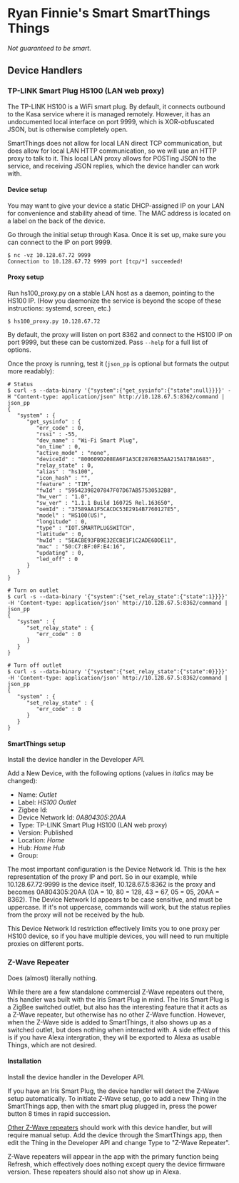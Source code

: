 # Ryan Finnie's Smart SmartThings Things

*Not guaranteed to be smart.*

## Device Handlers

### TP-LINK Smart Plug HS100 (LAN web proxy)

The TP-LINK HS100 is a WiFi smart plug.
By default, it connects outbound to the Kasa service where it is managed remotely.
However, it has an undocumented local interface on port 9999, which is XOR-obfuscated JSON, but is otherwise completely open.

SmartThings does not allow for local LAN direct TCP communication, but does allow for local LAN HTTP communication, so we will use an HTTP proxy to talk to it.
This local LAN proxy allows for POSTing JSON to the service, and receiving JSON replies, which the device handler can work with.

#### Device setup

You may want to give your device a static DHCP-assigned IP on your LAN for convenience and stability ahead of time.
The MAC address is located on a label on the back of the device.

Go through the initial setup through Kasa.
Once it is set up, make sure you can connect to the IP on port 9999.

```
$ nc -vz 10.128.67.72 9999
Connection to 10.128.67.72 9999 port [tcp/*] succeeded!
```

#### Proxy setup

Run hs100_proxy.py on a stable LAN host as a daemon, pointing to the HS100 IP.
(How you daemonize the service is beyond the scope of these instructions: systemd, screen, etc.)

```
$ hs100_proxy.py 10.128.67.72
```

By default, the proxy will listen on port 8362 and connect to the HS100 IP on port 9999, but these can be customized.
Pass `--help` for a full list of options.

Once the proxy is running, test it (`json_pp` is optional but formats the output more readably):

```
# Status
$ curl -s --data-binary '{"system":{"get_sysinfo":{"state":null}}}}' -H "Content-type: application/json" http://10.128.67.5:8362/command | json_pp
{
   "system" : {
      "get_sysinfo" : {
         "err_code" : 0,
         "rssi" : -55,
         "dev_name" : "Wi-Fi Smart Plug",
         "on_time" : 0,
         "active_mode" : "none",
         "deviceId" : "800609D208EA6F1A3CE2876B35AA215A17BA1683",
         "relay_state" : 0,
         "alias" : "hs100",
         "icon_hash" : "",
         "feature" : "TIM",
         "fwId" : "59542398207847F07D67AB57530532B8",
         "hw_ver" : "1.0",
         "sw_ver" : "1.1.1 Build 160725 Rel.163650",
         "oemId" : "37589AA1F5CACDC53E2914B7760127E5",
         "model" : "HS100(US)",
         "longitude" : 0,
         "type" : "IOT.SMARTPLUGSWITCH",
         "latitude" : 0,
         "hwId" : "5EACBE93FB9E32ECBE1F1C2ADE6DDE11",
         "mac" : "50:C7:BF:0F:E4:16",
         "updating" : 0,
         "led_off" : 0
      }
   }
}

# Turn on outlet
$ curl -s --data-binary '{"system":{"set_relay_state":{"state":1}}}}' -H 'Content-type: application/json' http://10.128.67.5:8362/command | json_pp
{
   "system" : {
      "set_relay_state" : {
         "err_code" : 0
      }
   }
}

# Turn off outlet
$ curl -s --data-binary '{"system":{"set_relay_state":{"state":0}}}}' -H 'Content-type: application/json' http://10.128.67.5:8362/command | json_pp
{
   "system" : {
      "set_relay_state" : {
         "err_code" : 0
      }
   }
}
```

#### SmartThings setup

Install the device handler in the Developer API.

Add a New Device, with the following options (values in *italics* may be changed):

  - Name: *Outlet*
  - Label: *HS100 Outlet*
  - Zigbee Id:
  - Device Network Id: *0A804305:20AA*
  - Type: TP-LINK Smart Plug HS100 (LAN web proxy)
  - Version: Published
  - Location: *Home*
  - Hub: *Home Hub*
  - Group:

The most important configuration is the Device Network Id.
This is the hex representation of the proxy IP and port.
So in our example, while 10.128.67.72:9999 is the device itself, 10.128.67.5:8362 is the proxy and becomes 0A804305:20AA (0A = 10, 80 = 128, 43 = 67, 05 = 05, 20AA = 8362).
The Device Network Id appears to be case sensitive, and must be uppercase.
If it's not uppercase, commands will work, but the status replies from the proxy will not be received by the hub.

This Device Network Id restriction effectively limits you to one proxy per HS100 device, so if you have multiple devices, you will need to run multiple proxies on different ports.

### Z-Wave Repeater

Does (almost) literally nothing.

While there are a few standalone commercial Z-Wave repeaters out there, this handler was built with the Iris Smart Plug in mind.
The Iris Smart Plug is a ZigBee switched outlet, but also has the interesting feature that it acts as a Z-Wave repeater, but otherwise has no other Z-Wave function.
However, when the Z-Wave side is added to SmartThings, it also shows up as a switched outlet, but does nothing when interacted with.
A side effect of this is if you have Alexa intergration, they will be exported to Alexa as usable Things, which are not desired.

#### Installation

Install the device handler in the Developer API.

If you have an Iris Smart Plug, the device handler will detect the Z-Wave setup automatically.
To initiate Z-Wave setup, go to add a new Thing in the SmartThings app, then with the smart plug plugged in, press the power button 8 times in rapid succession.

[Other Z-Wave repeaters](http://products.z-wavealliance.org/regions/2/categories/15/products) should work with this device handler, but will require manual setup.
Add the device through the SmartThings app, then edit the Thing in the Developer API and change Type to "Z-Wave Repeater".

Z-Wave repeaters will appear in the app with the primary function being Refresh, which effectively does nothing except query the device firmware version.
These repeaters should also not show up in Alexa.

